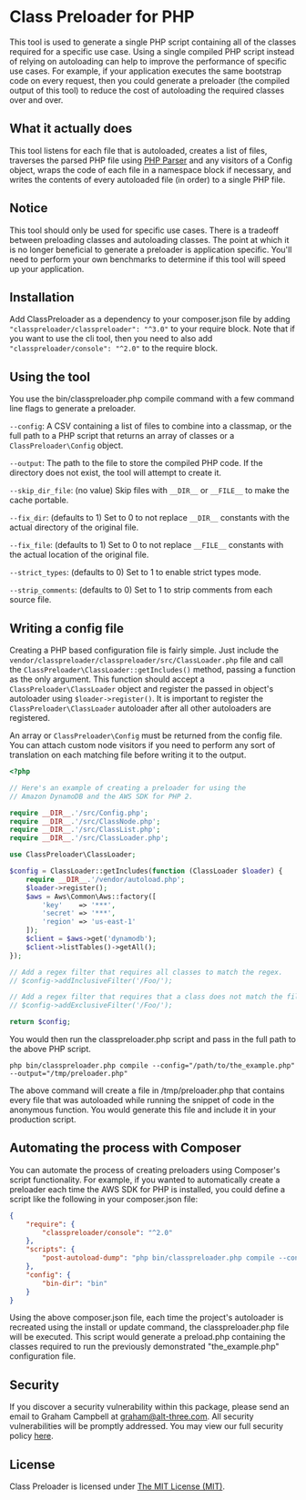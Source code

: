 Class Preloader for PHP
=======================

This tool is used to generate a single PHP script containing all of the classes
required for a specific use case. Using a single compiled PHP script instead of relying on autoloading can help to improve the performance of specific use cases. For example, if your application executes the same bootstrap code on every request, then you could generate a preloader (the compiled output of this tool) to reduce the cost of autoloading the required classes over and over.

What it actually does
---------------------

This tool listens for each file that is autoloaded, creates a list of files, traverses the parsed PHP file using [PHP Parser](https://github.com/nikic/PHP-Parser) and any visitors of a Config object, wraps the code of each file in a namespace block if necessary, and writes the contents of every autoloaded file (in order) to a single PHP file.

Notice
------

This tool should only be used for specific use cases. There is a tradeoff between preloading classes and autoloading classes. The point at which it is no longer beneficial to generate a preloader is application specific. You'll need to perform your own benchmarks to determine if this tool will speed up your application.

Installation
------------

Add ClassPreloader as a dependency to your composer.json file by adding `"classpreloader/classpreloader": "^3.0"` to your require block. Note that if you want to use the cli tool, then you need to also add `"classpreloader/console": "^2.0"` to the require block.

Using the tool
--------------

You use the bin/classpreloader.php compile command with a few command line flags to generate a preloader.

`--config`: A CSV containing a list of files to combine into a classmap, or the full path to a PHP script that returns an array of classes or a `ClassPreloader\Config` object.

`--output`: The path to the file to store the compiled PHP code. If the directory does not exist, the tool will attempt to create it.

`--skip_dir_file`: (no value) Skip files with `__DIR__` or `__FILE__` to make the cache portable.

`--fix_dir`: (defaults to 1) Set to 0 to not replace `__DIR__` constants with the actual directory of the original file.

`--fix_file`: (defaults to 1) Set to 0 to not replace `__FILE__` constants with the actual location of the original file.

`--strict_types`: (defaults to 0) Set to 1 to enable strict types mode.

`--strip_comments`: (defaults to 0) Set to 1 to strip comments from each source file.

Writing a config file
---------------------

Creating a PHP based configuration file is fairly simple. Just include the `vendor/classpreloader/classpreloader/src/ClassLoader.php` file and call the `ClassPreloader\ClassLoader::getIncludes()` method, passing a function as the only  argument. This function should accept a `ClassPreloader\ClassLoader` object and register the passed in object's autoloader using `$loader->register()`. It is important to register the `ClassPreloader\ClassLoader` autoloader after all other autoloaders are registered.

An array or `ClassPreloader\Config` must be returned from the config file. You can attach custom node visitors if you need to perform any sort of translation on each matching file before writing it to the output.

```php
<?php

// Here's an example of creating a preloader for using the
// Amazon DynamoDB and the AWS SDK for PHP 2.

require __DIR__.'/src/Config.php';
require __DIR__.'/src/ClassNode.php';
require __DIR__.'/src/ClassList.php';
require __DIR__.'/src/ClassLoader.php';

use ClassPreloader\ClassLoader;

$config = ClassLoader::getIncludes(function (ClassLoader $loader) {
    require __DIR__.'/vendor/autoload.php';
    $loader->register();
    $aws = Aws\Common\Aws::factory([
        'key'    => '***',
        'secret' => '***',
        'region' => 'us-east-1'
    ]);
    $client = $aws->get('dynamodb');
    $client->listTables()->getAll();
});

// Add a regex filter that requires all classes to match the regex.
// $config->addInclusiveFilter('/Foo/');

// Add a regex filter that requires that a class does not match the filter.
// $config->addExclusiveFilter('/Foo/');

return $config;
```

You would then run the classpreloader.php script and pass in the full path to the above PHP script.

`php bin/classpreloader.php compile --config="/path/to/the_example.php" --output="/tmp/preloader.php"`

The above command will create a file in /tmp/preloader.php that contains every file that was autoloaded while running the snippet of code in the anonymous function. You would generate this file and include it in your production script.

Automating the process with Composer
------------------------------------

You can automate the process of creating preloaders using Composer's script functionality. For example, if you wanted to automatically create a preloader each time the AWS SDK for PHP is installed, you could define a script like the following in your composer.json file:

```json
{
    "require": {
        "classpreloader/console": "^2.0"
    },
    "scripts": {
        "post-autoload-dump": "php bin/classpreloader.php compile --config=/path/to/the_example.php --output=/path/to/preload.php"
    },
    "config": {
        "bin-dir": "bin"
    }
}
```

Using the above composer.json file, each time the project's autoloader is recreated using the install or update command, the classpreloader.php file will be executed. This script would generate a preload.php containing the classes required to run the previously demonstrated "the_example.php" configuration file.

Security
--------

If you discover a security vulnerability within this package, please send an email to Graham Campbell at graham@alt-three.com. All security vulnerabilities will be promptly addressed. You may view our full security policy [here](https://github.com/ClassPreloader/ClassPreloader/security/policy).


License
-------

Class Preloader is licensed under [The MIT License (MIT)](LICENSE).
